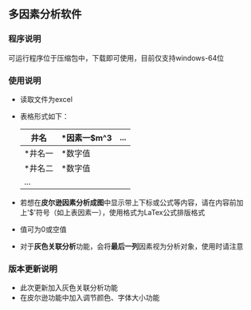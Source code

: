 ##  多因素分析软件

### 程序说明

可运行程序位于压缩包中，下载即可使用，目前仅支持windows-64位

### 使用说明

+ 读取文件为excel

+ 表格形式如下：

  | 井名    | *因素一$m^3 | ...  |
  | ------- | ----------- | ---- |
  | *井名一 | *数字值     |      |
  | *井名二 | *数字值     |      |
  | ...     |             |      |

  

+ 若想在**皮尔逊因素分析成图**中显示带上下标或公式等内容，请在内容前加上'$'符号（如上表因素一），使用格式为LaTex公式排版格式

+ 值可为0或空值

+ 对于**灰色关联分析**功能，会将**最后一列**因素视为分析对象，使用时请注意

### 版本更新说明

+ 此次更新加入灰色关联分析功能
+ 在皮尔逊功能中加入调节颜色、字体大小功能
